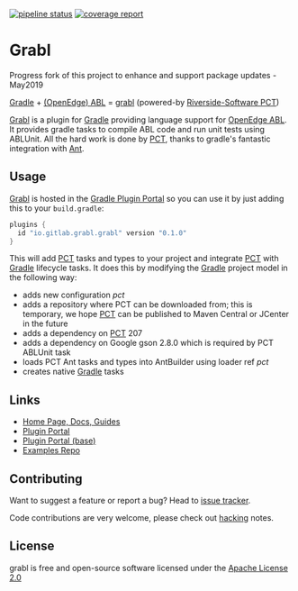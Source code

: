 [![pipeline status][pipeline-img]][pipeline-target] [![coverage report][coverage-img]][coverage-target]

# Grabl #

Progress fork of this project to enhance and support package updates - May2019


[Gradle] + [(OpenEdge) ABL][OpenEdge] = [grabl][] (powered-by
[Riverside-Software PCT][PCT])

[Grabl] is a plugin for [Gradle] providing language support for
[OpenEdge ABL][OpenEdge].  It provides gradle tasks to compile ABL code
and run unit tests using ABLUnit.  All the hard work is done by [PCT],
thanks to gradle's fantastic integration with [Ant].

## Usage ##

[Grabl] is hosted in the [Gradle Plugin Portal][grportal-grabl] so you
can use it by just adding this to your `build.gradle`:


``` groovy
plugins {
  id "io.gitlab.grabl.grabl" version "0.1.0"
}
```

This will add [PCT][] tasks and types to your project and integrate
[PCT] with [Gradle] lifecycle tasks. It does this by modifying the
[Gradle] project model in the following way:

 - adds new configuration _pct_
 - adds a repository where PCT can be downloaded from; this is
   temporary, we hope [PCT] can be published to Maven Central or
   JCenter in the future
 - adds a dependency on [PCT] 207
 - adds a dependency on Google gson 2.8.0 which is required by PCT
   ABLUnit task
 - loads PCT Ant tasks and types into AntBuilder using loader ref _pct_
 - creates native [Gradle] tasks

## Links ##

- [Home Page, Docs, Guides][grabl]
- [Plugin Portal][grportal-grabl]
- [Plugin Portal (base)][grportal-grabl-base]
- [Examples Repo](https://gitlab.com/grabl/grabl-samples)

## Contributing ##

Want to suggest a feature or report a bug? Head to [issue tracker][issues].

Code contributions are very welcome, please check out [hacking][] notes.

## License ##

grabl is free and open-source software licensed under the
[Apache License 2.0](https://gitlab.com/grabl/grabl/blob/master/LICENSE)



[Gradle]: https://gradle.org/
[OpenEdge]: https://www.progress.com/openedge
[grabl]: https://grabl.gitlab.io/
[PCT]: https://github.com/Riverside-Software/pct
[Ant]: http://ant.apache.org/
[issues]: https://gitlab.com/grabl/grabl/issues
[hacking]: HACKING.md
[pipeline-img]: https://gitlab.com/grabl/grabl/badges/master/pipeline.svg
[pipeline-target]: https://gitlab.com/grabl/grabl/commits/master
[coverage-img]: https://gitlab.com/grabl/grabl/badges/master/coverage.svg
[coverage-target]: https://grabl.gitlab.io/grabl/reports/clover/html/
[grportal-grabl]: https://plugins.gradle.org/plugin/io.gitlab.grabl.grabl
[grportal-grabl-base]: https://plugins.gradle.org/plugin/io.gitlab.grabl.grabl-base
